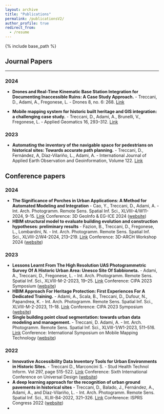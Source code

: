 ```yaml
---
layout: archive
title: "Publications"
permalink: /publicationsV2/
author_profile: true
redirect_from:
  - /resume
---
```


{% include base_path %}

## Journal Papers
* * *
### 2024

* **Drones and Real-Time Kinematic Base Station Integration for Documenting Inaccessible Ruins: A Case Study Approach.** - Treccani, D., Adami, A., Fregonese, L. - Drones 8, no. 6: 268. 
[Link](https://doi.org/10.3390/drones8060268)

*  **Mobile mapping system for historic built heritage and GIS integration: a challenging case study.** - Treccani, D., Adami, A., Brunelli, V., Fregonese, L. - Applied Geomatics 16, 293–312. [Link](https://doi.org/10.1007/s12518-024-00555-w)

### 2023

*  **Automating the inventory of the navigable space for pedestrians on historical sites: Towards accurate path planning.** - Treccani, D., Fernández, A, Díaz-Vilariño, L., Adami, A. - International Journal of Applied Earth Observation and Geoinformation, Volume 122. [Link](https://doi.org/10.1016/j.jag.2023.103400)

  
## Conference papers

### 2024
* **The Significance of Porches in Urban Applications: A Method for Automated Modeling and Integration** - Cao, Y., Treccani, D., Adami, A. - Int. Arch. Photogramm. Remote Sens. Spatial Inf. Sci., XLVIII-4/W11-2024, 9-15. [Link](https://doi.org/10.5194/isprs-archives-XLVIII-4-W11-2024-9-2024)    Conference: 3D GeoInfo & EG-ICE 2024 ([website](https://3dgeoinfoeg-ice.webs.uvigo.es/3dgeoinfo))
* **HBIM structural model to evaluate building evolution and construction hypotheses: preliminary results** - Fazion, B., Treccani, D., Fregonese, L., Lombardini, N. - Int. Arch. Photogramm. Remote Sens. Spatial Inf. Sci., XLVIII-2/W4-2024, 213–219. [Link](https://doi.org/10.5194/isprs-archives-XLVIII-2-W4-2024-213-2024)   Conference: 3D-ARCH Workshop 2024 ([website](https://3darch.fbk.eu/))
### 2023
* **Lessons Learnt From The High Resolution UAS Photogrammetric Survey Of A Historic Urban Area: Unesco Site Of Sabbioneta.** - Adami, A., Treccani, D.,  Fregonese, L. -  Int. Arch. Photogramm. Remote Sens. Spatial Inf. Sci., XLVIII-M-2-2023, 19–25. [Link](https://doi.org/10.5194/isprs-archives-XLVIII-M-2-2023-19-2023)    Conference: CIPA 2023 Symposium ([website](https://www.cipa2023florence.org/))
* **HBIM Approach For Heritage Protection: First Experiences For A Dedicated Training.** - Adami, A., Scala, B., Treccani, D., Dufour, N.,  Papandrea, K. - Int. Arch. Photogramm. Remote Sens. Spatial Inf. Sci., XLVIII-M-2-2023, 11–18. [Link](https://doi.org/10.5194/isprs-archives-XLVIII-M-2-2023-11-2023)   Conference: CIPA 2023 Symposium ([website](https://www.cipa2023florence.org/))
*  **Single building point cloud segmentation: towards urban data modeling and management.** - Treccani, D. Adami, A. - Int. Arch. Photogramm. Remote Sens. Spatial Inf. Sci., XLVIII-1/W1-2023, 511–516. [Link](https://doi.org/10.5194/isprs-archives-XLVIII-1-W1-2023-511-2023)    Conference: International Symposium on Mobile Mapping Technology ([website](https://www.cirgeo.unipd.it/mmt/))

### 2022
*  **Innovative Accessibility Data Inventory Tools for Urban Environments in Historic Sites.** - Treccani D., Marconcini S. - Stud Health Technol Inform. Vol 297, page 515-522. [Link](http://doi:10.3233/SHTI220881)    Conference: Sixth International Conference on Universal Design ([website](https://ud2022.unibs.it/))
*  **A deep learning approach for the recognition of urban ground pavements in historical sites** - Treccani, D., Balado, J., Fernández, A., Adami, A., and Díaz-Vilariño, L. - Int. Arch. Photogramm. Remote Sens. Spatial Inf. Sci., XLIII-B4-2022, 321–326. [Link](https://doi.org/10.5194/isprs-archives-XLIII-B4-2022-321-2022)    Conference: ISPRS Congress 2022 ([website](https://www.isprs2022-nice.com/))
*  
   
